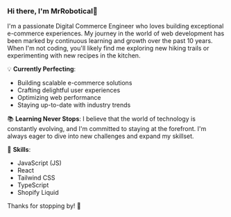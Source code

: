 ### Hi there, I'm MrRobotical👋

I'm a passionate Digital Commerce Engineer who loves building exceptional e-commerce experiences. My journey in the world of web development has been marked by continuous learning and growth over the past 10 years. 
When I'm not coding, you'll likely find me exploring new hiking trails or experimenting with new recipes in the kitchen.


💡 **Currently Perfecting**:
- Building scalable e-commerce solutions
- Crafting delightful user experiences
- Optimizing web performance
- Staying up-to-date with industry trends

📚 **Learning Never Stops**:
I believe that the world of technology is constantly evolving, and I'm committed to staying at the forefront. I'm always eager to dive into new challenges and expand my skillset.

🚀 **Skills**:
- JavaScript (JS)
- React
- Tailwind CSS
- TypeScript
- Shopify Liquid

Thanks for stopping by! 🚀

<!---
MrRobotical/MrRobotical is a ✨ special ✨ repository because its `README.md` (this file) appears on your GitHub profile.
You can click the Preview link to take a look at your changes.
--->
